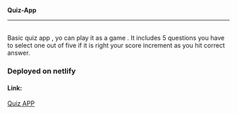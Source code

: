 <b>Quiz-App</b>
<hr>
<br>
Basic quiz app , yo can play it as a game . It includes 5 questions you have to select one out of five if it is right your score increment as you hit correct answer.
<br>
<h3>Deployed on netlify</h3>

<h4>Link:</h4> <a href="https://66752ab9edca86373d352262--inspiring-taiyaki-736bb6.netlify.app/">Quiz APP</a>
